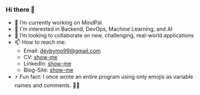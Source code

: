 ### Hi there 👋

<!--
**devbymo/devbymo** is a ✨ _special_ ✨ repository because its `README.md` (this file) appears on your GitHub profile.

Here are some ideas to get you started:


-->
- 🔭 I’m currently working on MindPal
- 🎯 I'm interested in Backend, DevOps, Machine Learning, and AI
- 👀 I’m looking to collaborate on new, challenging, real-world applications
- 📫 How to reach me:
  - Email: devbymo99@gmail.com
  - CV: [show-me](https://drive.google.com/file/d/1hXwM_ZHwB4kBhvsSh6EETXSHek9-mF07/view?usp=drive_link)
  - LinkedIn: [show-me](https://www.linkedin.com/in/devbymo/)
  - Blog-Site: [show-me](https://devbymo.web.app/index.html#blog)  
- ⚡ Fun fact: I once wrote an entire program using only emojis as variable names and comments. 🚀😄


